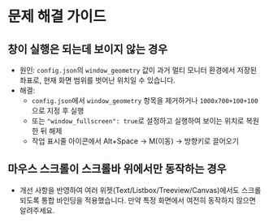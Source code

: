 # 문제 해결 가이드

## 창이 실행은 되는데 보이지 않는 경우

- 원인: `config.json`의 `window_geometry` 값이 과거 멀티 모니터 환경에서 저장된 좌표로, 현재 화면 범위를 벗어난 위치일 수 있습니다.
- 해결:
  - `config.json`에서 `window_geometry` 항목을 제거하거나 `1000x700+100+100`으로 지정 후 실행
  - 또는 `"window_fullscreen": true`로 설정하고 실행하여 보이는 위치로 복원한 뒤 해제
  - 작업 표시줄 아이콘에서 Alt+Space → M(이동) → 방향키로 끌어오기

## 마우스 스크롤이 스크롤바 위에서만 동작하는 경우

- 개선 사항을 반영하여 여러 위젯(Text/Listbox/Treeview/Canvas)에서도 스크롤되도록 통합 바인딩을 적용했습니다. 만약 특정 화면에서 여전히 동작하지 않으면 알려주세요.
